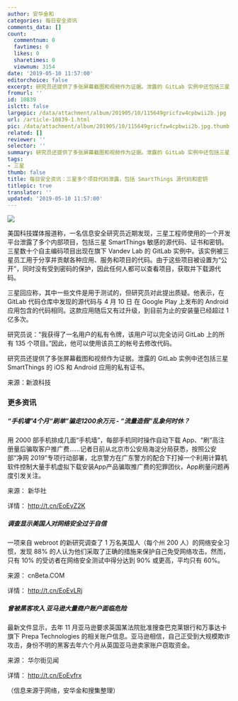 ```yaml
---
author: 安华金和
categories: 每日安全资讯
comments_data: []
count:
  commentnum: 0
  favtimes: 0
  likes: 0
  sharetimes: 0
  viewnum: 3154
date: '2019-05-10 11:57:00'
editorchoice: false
excerpt: 研究员还提供了多张屏幕截图和视频作为证据。泄露的 GitLab 实例中还包括三星 SmartThings 的 iOS 和 Android 应用的私有证书。
fromurl: ''
id: 10839
islctt: false
largepic: /data/attachment/album/201905/10/115649gricfzw4cpbwii2b.jpg
url: /article-10839-1.html
pic: /data/attachment/album/201905/10/115649gricfzw4cpbwii2b.jpg.thumb.jpg
related: []
reviewer: ''
selector: ''
summary: 研究员还提供了多张屏幕截图和视频作为证据。泄露的 GitLab 实例中还包括三星 SmartThings 的 iOS 和 Android 应用的私有证书。
tags:
- 三星
thumb: false
title: 每日安全资讯：三星多个项目代码泄露，包括 SmartThings 源代码和密钥
titlepic: true
translator: ''
updated: '2019-05-10 11:57:00'
---
```


![](/data/attachment/album/201905/10/115649gricfzw4cpbwii2b.jpg)


美国科技媒体报道称，一名信息安全研究员近期发现，三星工程师使用的一个开发平台泄露了多个内部项目，包括三星 SmartThings 敏感的源代码、证书和密钥。三星数十个自主编码项目出现在旗下 Vandev Lab 的 GitLab 实例中。该实例被三星员工用于分享并贡献各种应用、服务和项目的代码。由于这些项目被设置为“公开”，同时没有受到密码的保护，因此任何人都可以查看项目，获取并下载源代码。


三星回应称，其中一些文件是用于测试的，但研究员对此提出质疑。他表示，在 GitLab 代码仓库中发现的源代码与 4 月 10 日 在 Google Play 上发布的 Android 应用包含的代码相同。这款应用随后又有过升级，到目前为止的安装量已经超过 1 亿多次。


研究员说：“我获得了一名用户的私有令牌，该用户可以完全访问 GitLab 上的所有 135 个项目。”因此，他可以使用该员工的帐号去修改代码。


研究员还提供了多张屏幕截图和视频作为证据。泄露的 GitLab 实例中还包括三星 SmartThings 的 iOS 和 Android 应用的私有证书。


来源：新浪科技


### 更多资讯


##### “手机墙”4个月“刷单”骗走1200余万元 - “流量造假”乱象何时休？


用 2000 部手机排成几面“手机墙”，每部手机同时操作自动下载 App、“刷”高注册量后骗取客户推广费……记者日前从北京市公安局海淀分局获悉，按照公安部“净网 2019”专项行动部署，北京警方在广东警方的配合下打掉一个利用计算机软件控制大量手机虚拟下载安装App产品骗取推广费的犯罪团伙，App刷量问题再度引发关注。


来源： 新华社


详情： <http://t.cn/EoEvZ2K> 


##### 调查显示美国人对网络安全过于自信


一项来自 webroot 的新研究调查了 1 万名美国人（每个州 200 人）的网络安全习惯，发现 88% 的人认为他们采取了正确的措施来保护自己免受网络攻击。然而，只有 10% 的受访者在网络安全测试中得分达到 90% 或更高，平均只有 60%。


来源： cnBeta.COM


详情： <http://t.cn/EoEvLRj> 


##### 曾被黑客攻入 亚马逊大量商户账户面临危险


最新文件显示，去年 11 月亚马逊要求英国某法院批准搜查巴克莱银行和万事达卡旗下 Prepa Technologies 的相关账户信息。亚马逊相信，自己正受到大规模欺诈攻击，身份不明的黑客去年六个月从英国亚马逊卖家账户窃取资金。


来源： 华尔街见闻


详情： <http://t.cn/EoEvfrx> 


（信息来源于网络，安华金和搜集整理）